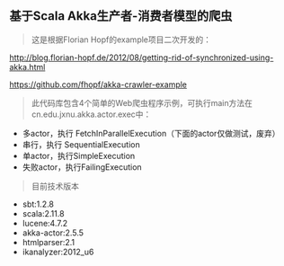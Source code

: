 ## 基于Scala Akka生产者-消费者模型的爬虫
  

> 这是根据Florian Hopf的example项目二次开发的：

http://blog.florian-hopf.de/2012/08/getting-rid-of-synchronized-using-akka.html

https://github.com/fhopf/akka-crawler-example

> 此代码库包含4个简单的Web爬虫程序示例，可执行main方法在cn.edu.jxnu.akka.actor.exec中：

* 多actor，执行 FetchInParallelExecution（下面的actor仅做测试，废弃）
* 串行，执行 SequentialExecution
* 单actor，执行SimpleExecution
* 失败actor，执行FailingExecution

> 目前技术版本

* sbt:1.2.8
* scala:2.11.8
* lucene:4.7.2
* akka-actor:2.5.5
* htmlparser:2.1
* ikanalyzer:2012_u6

